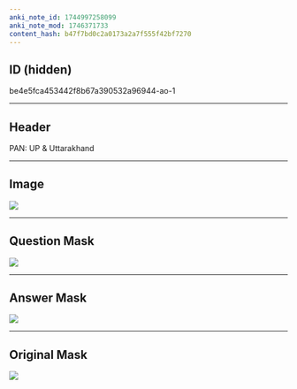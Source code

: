 ```yaml
---
anki_note_id: 1744997258099
anki_note_mod: 1746371733
content_hash: b47f7bd0c2a0173a2a7f555f42bf7270
---
```


## ID (hidden)

be4e5fca453442f8b67a390532a96944-ao-1

<hr/>

## Header

PAN: UP & Uttarakhand

<hr/>

## Image

![](tmp26b3b7lr.png)

<hr/>

## Question Mask

![](be4e5fca453442f8b67a390532a96944-ao-1-Q.svg)

<hr/>

## Answer Mask

![](be4e5fca453442f8b67a390532a96944-ao-1-A.svg)

<hr/>

## Original Mask

![](be4e5fca453442f8b67a390532a96944-ao-O.svg)